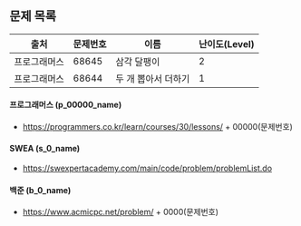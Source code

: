 ## 문제 목록



| 출처 | 문제번호 | 이름     | 난이도(Level) |
| ---- | -------- | -------- | ------------- |
| 프로그래머스 | 68645 | 삼각 달팽이 | 2             |
| 프로그래머스 | 68644 | 두 개 뽑아서 더하기 | 1 |



#### 프로그래머스 (p_00000_name)

- https://programmers.co.kr/learn/courses/30/lessons/ + 00000(문제번호)

#### SWEA (s_0_name)

- https://swexpertacademy.com/main/code/problem/problemList.do

#### 백준 (b_0_name)

- https://www.acmicpc.net/problem/ + 0000(문제번호)


